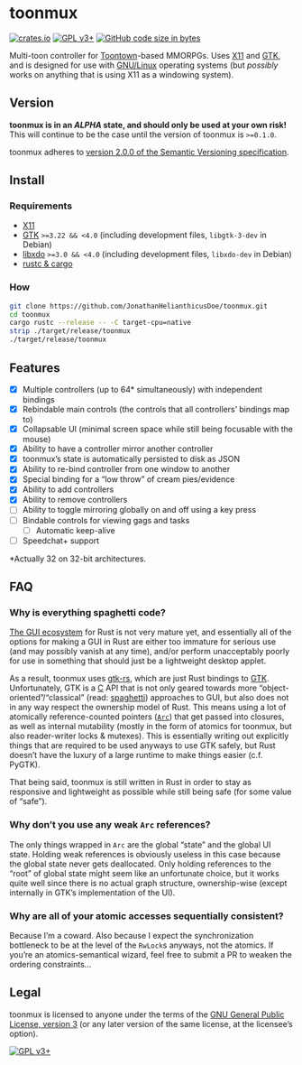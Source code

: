 # toonmux

[![crates.io](https://img.shields.io/crates/v/toonmux)](https://crates.io/crates/toonmux)
[![GPL v3+](https://img.shields.io/badge/license-GNU%20GPL%20v3%2B-bd0000)](./LICENSE)
[![GitHub code size in bytes](https://img.shields.io/github/languages/code-size/JonathanHelianthicusDoe/toonmux)](https://github.com/JonathanHelianthicusDoe/toonmux)

Multi-toon controller for
[Toontown](https://en.wikipedia.org/wiki/Toontown_Online)-based MMORPGs. Uses
[X11](https://en.wikipedia.org/wiki/X_Window_System) and
[GTK](https://en.wikipedia.org/wiki/GTK), and is designed for use with
[GNU/Linux](https://en.wikipedia.org/wiki/Linux) operating systems (but
*possibly* works on anything that is using X11 as a windowing system).

## Version

**toonmux is in an *ALPHA* state, and should only be used at your own risk!**
This will continue to be the case until the version of toonmux is `>=0.1.0`.

toonmux adheres to [version 2.0.0 of the Semantic Versioning
specification](https://semver.org/spec/v2.0.0.html).

## Install

### Requirements

* [X11](https://en.wikipedia.org/wiki/X_Window_System)
* [GTK](https://en.wikipedia.org/wiki/GTK) `>=3.22 && <4.0` (including
  development files, `libgtk-3-dev` in Debian)
* [libxdo](https://www.semicomplete.com/projects/xdotool/) `>=3.0 && <4.0`
  (including development files, `libxdo-dev` in Debian)
* [rustc &amp; cargo](https://rustup.rs/)

### How

```bash
git clone https://github.com/JonathanHelianthicusDoe/toonmux.git
cd toonmux
cargo rustc --release -- -C target-cpu=native
strip ./target/release/toonmux
./target/release/toonmux
```

## Features

* [x] Multiple controllers (up to 64\* simultaneously) with independent
      bindings
* [x] Rebindable main controls (the controls that all controllers&rsquo;
      bindings map to)
* [x] Collapsable UI (minimal screen space while still being focusable with the
      mouse)
* [x] Ability to have a controller mirror another controller
* [x] toonmux&rsquo;s state is automatically persisted to disk as JSON
* [x] Ability to re-bind controller from one window to another
* [x] Special binding for a &ldquo;low throw&rdquo; of cream pies/evidence
* [x] Ability to add controllers
* [x] Ability to remove controllers
* [ ] Ability to toggle mirroring globally on and off using a key press
* [ ] Bindable controls for viewing gags and tasks
    * [ ] Automatic keep-alive
* [ ] Speedchat+ support

\*Actually 32 on 32-bit architectures.

## FAQ

### Why is everything spaghetti code?

[The GUI ecosystem](https://areweguiyet.com/) for Rust is not very mature yet,
and essentially all of the options for making a GUI in Rust are either too
immature for serious use (and may possibly vanish at any time), and/or perform
unacceptably poorly for use in something that should just be a lightweight
desktop applet.

As a result, toonmux uses [gtk-rs](https://gtk-rs.org/), which are just Rust
bindings to [GTK](https://en.wikipedia.org/wiki/GTK). Unfortunately, GTK is a
[C](https://en.wikipedia.org/wiki/C_%28programming_language%29) API that is not
only geared towards more &ldquo;object-oriented&rdquo;/&ldquo;classical&rdquo;
(read: [spaghetti](https://en.wikipedia.org/wiki/Spaghetti_code)) approaches to
GUI, but also does not in any way respect the ownership model of Rust. This
means using a lot of atomically reference-counted pointers
([`Arc`](https://doc.rust-lang.org/std/sync/struct.Arc.html)) that get passed
into closures, as well as internal mutability (mostly in the form of atomics
for toonmux, but also reader-writer locks &amp; mutexes). This is essentially
writing out explicitly things that are required to be used anyways to use GTK
safely, but Rust doesn&rsquo;t have the luxury of a large runtime to make
things easier (c.f. PyGTK).

That being said, toonmux is still written in Rust in order to stay as
responsive and lightweight as possible while still being safe (for some value
of &ldquo;safe&rdquo;).

### Why don&rsquo;t you use any weak `Arc` references?

The only things wrapped in `Arc` are the global &ldquo;state&rdquo; and the
global UI state. Holding weak references is obviously useless in this case
because the global state never gets deallocated. Only holding references to the
&ldquo;root&rdquo; of global state might seem like an unfortunate choice, but
it works quite well since there is no actual graph structure, ownership-wise
(except internally in GTK&rsquo;s implementation of the UI).

### Why are all of your atomic accesses sequentially consistent?

Because I&rsquo;m a coward. Also because I expect the synchronization
bottleneck to be at the level of the `RwLock`s anyways, not the atomics. If
you&rsquo;re an atomics-semantical wizard, feel free to submit a PR to weaken
the ordering constraints&hellip;

## Legal

toonmux is licensed to anyone under the terms of the [GNU General Public
License, version 3](https://www.gnu.org/licenses/gpl-3.0.html) (or any later
version of the same license, at the licensee&rsquo;s option).

[![GPL v3+](https://www.gnu.org/graphics/gplv3-or-later.png
"GPL v3+")](https://www.gnu.org/licenses/gpl-3.0.html)

